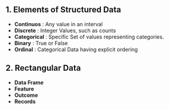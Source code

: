 ## 1. Elements of Structured Data
* **Continuos** : Any value in an interval	
* **Discrete** : Integer Values, such as counts
* **Categorical** : Specific Set of values representing categories.
* **Binary** : True or False
* **Ordinal** : Categorical Data having explicit ordering

## 2. Rectangular Data
* **Data Frame**
* **Feature**
* **Outcome**
* **Records**
